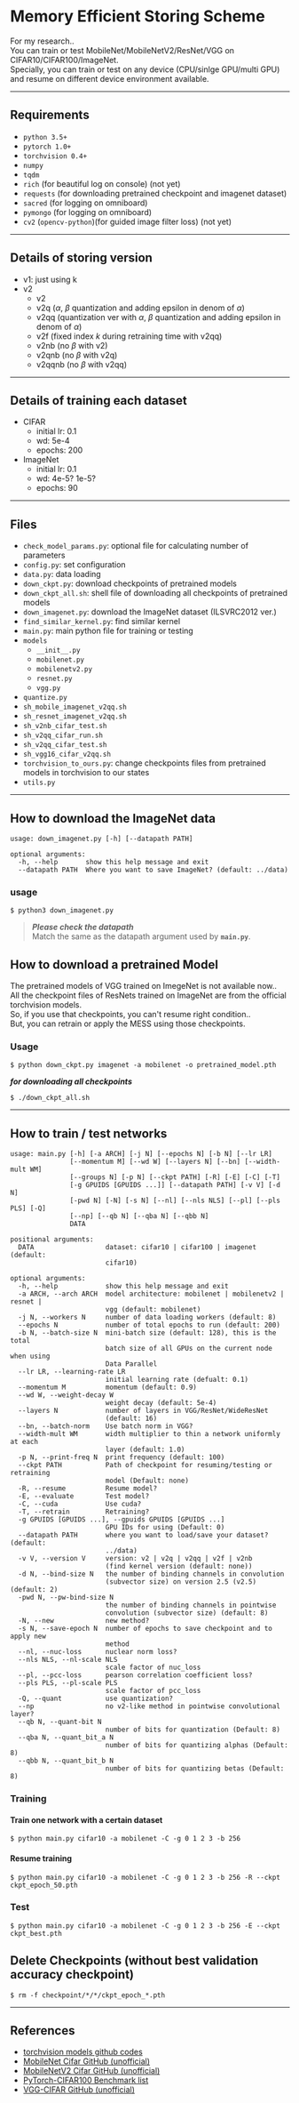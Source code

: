 # Memory Efficient Storing Scheme

For my research..  
You can train or test MobileNet/MobileNetV2/ResNet/VGG on CIFAR10/CIFAR100/ImageNet.  
Specially, you can train or test on any device (CPU/sinlge GPU/multi GPU) and resume on different device environment available.

----------

## Requirements

- `python 3.5+`
- `pytorch 1.0+`
- `torchvision 0.4+`
- `numpy`
- `tqdm`
- `rich` (for beautiful log on console) (not yet)
- `requests` (for downloading pretrained checkpoint and imagenet dataset)
- `sacred` (for logging on omniboard)
- `pymongo` (for logging on omniboard)
- `cv2` (`opencv-python`)(for guided image filter loss) (not yet)

----------

## Details of storing version

- v1: just using k
- v2
  - v2
  - v2q ($\alpha$, $\beta$ quantization and adding epsilon in denom of $\alpha$)
  - v2qq (quantization ver with $\alpha$, $\beta$ quantization and adding epsilon in denom of $\alpha$)
  - v2f (fixed index $k$ during retraining time with v2qq)
  - v2nb (no $\beta$ with v2)
  - v2qnb (no $\beta$ with v2q)
  - v2qqnb (no $\beta$ with v2qq)

----------

## Details of training each dataset

- CIFAR
  - initial lr: 0.1
  - wd: 5e-4
  - epochs: 200
- ImageNet
  - initial lr: 0.1
  - wd: 4e-5? 1e-5?
  - epochs: 90

----------

## Files

- `check_model_params.py`: optional file for calculating number of parameters
- `config.py`: set configuration
- `data.py`: data loading
- `down_ckpt.py`: download checkpoints of pretrained models
- `down_ckpt_all.sh`: shell file of downloading all checkpoints of pretrained models
- `down_imagenet.py`: download the ImageNet dataset (ILSVRC2012 ver.)
- `find_similar_kernel.py`: find similar kernel
- `main.py`: main python file for training or testing
- `models`
  - `__init__.py`
  - `mobilenet.py`
  - `mobilenetv2.py`
  - `resnet.py`
  - `vgg.py`
- `quantize.py`
- `sh_mobile_imagenet_v2qq.sh`
- `sh_resnet_imagenet_v2qq.sh`
- `sh_v2nb_cifar_test.sh`
- `sh_v2qq_cifar_run.sh`
- `sh_v2qq_cifar_test.sh`
- `sh_vgg16_cifar_v2qq.sh`
- `torchvision_to_ours.py`: change checkpoints files from pretrained models in torchvision to our states
- `utils.py`

----------

## How to download the ImageNet data

``` text
usage: down_imagenet.py [-h] [--datapath PATH]

optional arguments:
  -h, --help       show this help message and exit
  --datapath PATH  Where you want to save ImageNet? (default: ../data)
```

### usage

``` shell
$ python3 down_imagenet.py
```

> ***Please check the datapath***  
> Match the same as the datapath argument used by **`main.py`**.

## How to download a pretrained Model

The pretrained models of VGG trained on ImegeNet is not available now..  
All the checkpoint files of ResNets trained on ImageNet are from the official torchvision models.  
So, if you use that checkpoints, you can't resume right condition..  
But, you can retrain or apply the MESS using those checkpoints.

### Usage

``` shell
$ python down_ckpt.py imagenet -a mobilenet -o pretrained_model.pth
```

***for downloading all checkpoints***

``` shell
$ ./down_ckpt_all.sh
```

----------

## How to train / test networks

``` text
usage: main.py [-h] [-a ARCH] [-j N] [--epochs N] [-b N] [--lr LR]
               [--momentum M] [--wd W] [--layers N] [--bn] [--width-mult WM]
               [--groups N] [-p N] [--ckpt PATH] [-R] [-E] [-C] [-T]
               [-g GPUIDS [GPUIDS ...]] [--datapath PATH] [-v V] [-d N]
               [-pwd N] [-N] [-s N] [--nl] [--nls NLS] [--pl] [--pls PLS] [-Q]
               [--np] [--qb N] [--qba N] [--qbb N]
               DATA

positional arguments:
  DATA                  dataset: cifar10 | cifar100 | imagenet (default:
                        cifar10)

optional arguments:
  -h, --help            show this help message and exit
  -a ARCH, --arch ARCH  model architecture: mobilenet | mobilenetv2 | resnet |
                        vgg (default: mobilenet)
  -j N, --workers N     number of data loading workers (default: 8)
  --epochs N            number of total epochs to run (default: 200)
  -b N, --batch-size N  mini-batch size (default: 128), this is the total
                        batch size of all GPUs on the current node when using
                        Data Parallel
  --lr LR, --learning-rate LR
                        initial learning rate (defualt: 0.1)
  --momentum M          momentum (default: 0.9)
  --wd W, --weight-decay W
                        weight decay (default: 5e-4)
  --layers N            number of layers in VGG/ResNet/WideResNet
                        (default: 16)
  --bn, --batch-norm    Use batch norm in VGG?
  --width-mult WM       width multiplier to thin a network uniformly at each
                        layer (default: 1.0)
  -p N, --print-freq N  print frequency (default: 100)
  --ckpt PATH           Path of checkpoint for resuming/testing or retraining
                        model (Default: none)
  -R, --resume          Resume model?
  -E, --evaluate        Test model?
  -C, --cuda            Use cuda?
  -T, --retrain         Retraining?
  -g GPUIDS [GPUIDS ...], --gpuids GPUIDS [GPUIDS ...]
                        GPU IDs for using (Default: 0)
  --datapath PATH       where you want to load/save your dataset? (default:
                        ../data)
  -v V, --version V     version: v2 | v2q | v2qq | v2f | v2nb
                        (find kernel version (default: none))
  -d N, --bind-size N   the number of binding channels in convolution
                        (subvector size) on version 2.5 (v2.5) (default: 2)
  -pwd N, --pw-bind-size N
                        the number of binding channels in pointwise
                        convolution (subvector size) (default: 8)
  -N, --new             new method?
  -s N, --save-epoch N  number of epochs to save checkpoint and to apply new
                        method
  --nl, --nuc-loss      nuclear norm loss?
  --nls NLS, --nl-scale NLS
                        scale factor of nuc_loss
  --pl, --pcc-loss      pearson correlation coefficient loss?
  --pls PLS, --pl-scale PLS
                        scale factor of pcc_loss
  -Q, --quant           use quantization?
  --np                  no v2-like method in pointwise convolutional layer?
  --qb N, --quant-bit N
                        number of bits for quantization (Default: 8)
  --qba N, --quant_bit_a N
                        number of bits for quantizing alphas (Default: 8)
  --qbb N, --quant_bit_b N
                        number of bits for quantizing betas (Default: 8)
```

### Training

#### Train one network with a certain dataset

``` shell
$ python main.py cifar10 -a mobilenet -C -g 0 1 2 3 -b 256
```

#### Resume training

``` shell
$ python main.py cifar10 -a mobilenet -C -g 0 1 2 3 -b 256 -R --ckpt ckpt_epoch_50.pth
```

### Test

``` shell
$ python main.py cifar10 -a mobilenet -C -g 0 1 2 3 -b 256 -E --ckpt ckpt_best.pth
```

## Delete Checkpoints (without best validation accuracy checkpoint)

``` shell
$ rm -f checkpoint/*/*/ckpt_epoch_*.pth
```

----------

## References

- [torchvision models github codes](https://github.com/pytorch/vision/tree/master/torchvision/models)
- [MobileNet Cifar GitHub (unofficial)](https://github.com/kuangliu/pytorch-cifar)
- [MobileNetV2 Cifar GitHub (unofficial)](https://github.com/tinyalpha/mobileNet-v2_cifar10)
- [PyTorch-CIFAR100 Benchmark list](https://github.com/weiaicunzai/pytorch-cifar100)
- [VGG-CIFAR GitHub (unofficial)](https://github.com/chengyangfu/pytorch-vgg-cifar10)
